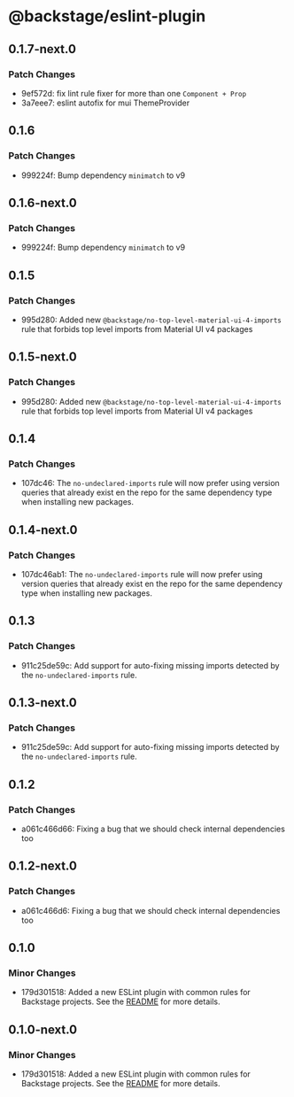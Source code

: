 # @backstage/eslint-plugin

## 0.1.7-next.0

### Patch Changes

- 9ef572d: fix lint rule fixer for more than one `Component + Prop`
- 3a7eee7: eslint autofix for mui ThemeProvider

## 0.1.6

### Patch Changes

- 999224f: Bump dependency `minimatch` to v9

## 0.1.6-next.0

### Patch Changes

- 999224f: Bump dependency `minimatch` to v9

## 0.1.5

### Patch Changes

- 995d280: Added new `@backstage/no-top-level-material-ui-4-imports` rule that forbids top level imports from Material UI v4 packages

## 0.1.5-next.0

### Patch Changes

- 995d280: Added new `@backstage/no-top-level-material-ui-4-imports` rule that forbids top level imports from Material UI v4 packages

## 0.1.4

### Patch Changes

- 107dc46: The `no-undeclared-imports` rule will now prefer using version queries that already exist en the repo for the same dependency type when installing new packages.

## 0.1.4-next.0

### Patch Changes

- 107dc46ab1: The `no-undeclared-imports` rule will now prefer using version queries that already exist en the repo for the same dependency type when installing new packages.

## 0.1.3

### Patch Changes

- 911c25de59c: Add support for auto-fixing missing imports detected by the `no-undeclared-imports` rule.

## 0.1.3-next.0

### Patch Changes

- 911c25de59c: Add support for auto-fixing missing imports detected by the `no-undeclared-imports` rule.

## 0.1.2

### Patch Changes

- a061c466d66: Fixing a bug that we should check internal dependencies too

## 0.1.2-next.0

### Patch Changes

- a061c466d6: Fixing a bug that we should check internal dependencies too

## 0.1.0

### Minor Changes

- 179d301518: Added a new ESLint plugin with common rules for Backstage projects. See the [README](https://github.com/import-js/eslint-plugin-import/blob/main/packages/eslint-plugin/README.md) for more details.

## 0.1.0-next.0

### Minor Changes

- 179d301518: Added a new ESLint plugin with common rules for Backstage projects. See the [README](https://github.com/import-js/eslint-plugin-import/blob/main/packages/eslint-plugin/README.md) for more details.
